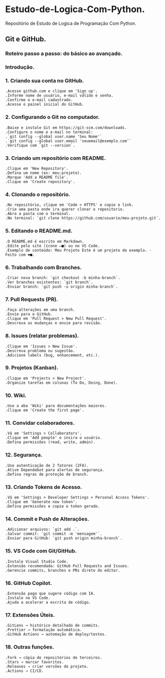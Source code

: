 # Estudo-de-Logica-Com-Python.
Repositório de Estudo de Logica de Programação Com Python.

## Git e GitHub.

### Roteiro passo a passo: do básico ao avançado.

### Introdução.

### 1. Criando sua conta no GitHub.
    .Acesse github.com e clique em 'Sign up'.
    .Informe nome de usuário, e-mail válido e senha.
    .Confirme o e-mail cadastrado.
    .Acesse o painel inicial do GitHub.

### 2. Configurando o Git no computador.
    .Baixe e instale Git em https://git-scm.com/downloads.
    .Configure o nome e e-mail no terminal:
    .`git config --global user.name 'Seu Nome'`
    .`git config --global user.email 'seuemail@exemplo.com'`
    .Verifique com `git --version`.

### 3. Criando um repositório com README.
    .Clique em 'New Repository'.
    .Defina um nome (ex: meu-projeto).
    .Marque 'Add a README file'.
    .Clique em 'Create repository'.

### 4. Clonando o repositório.
    .No repositório, clique em 'Code > HTTPS' e copie o link.
    .Crie uma pasta onde ira querer clonar o repositorio.
    .Abra a pasta com o terminal.
    .No terminal: `git clone https://github.com/usuario/meu-projeto.git`.

### 5. Editando o README.md.
    .O README.md é escrito em Markdown.
    .Edite pelo site (ícone ✏■) ou no VS Code.
    .Exemplo de conteúdo: Meu Projeto Este é um projeto de exemplo. - Feito com ❤■.

### 6. Trabalhando com Branches.
    .Criar nova branch: `git checkout -b minha-branch`.
    .Ver branches existentes: `git branch`.
    .Enviar branch: `git push -u origin minha-branch`.

### 7. Pull Requests (PR).
    .Faça alterações em uma branch.
    .Envie para o GitHub.
    .Clique em 'Pull Request > New Pull Request'.
    .Descreva as mudanças e envie para revisão.

### 8. Issues (relatar problemas).
    .Clique em 'Issues > New Issue'.
    .Descreva problema ou sugestão.
    .Adicione labels (bug, enhancement, etc.).

### 9. Projetos (Kanban).
    .Clique em 'Projects > New Project'.
    .Organize tarefas em colunas (To Do, Doing, Done).

### 10. Wiki.
    .Use a aba 'Wiki' para documentações maiores.
    .Clique em 'Create the first page'.

### 11. Convidar colaboradores.
    .Vá em 'Settings > Collaborators'.
    .Clique em 'Add people' e insira o usuário.
    .Defina permissões (read, write, admin).

### 12. Segurança.
    .Use autenticação de 2 fatores (2FA).
    .Ative Dependabot para alertas de segurança.
    .Defina regras de proteção de branch.

### 13. Criando Tokens de Acesso.
    .Vá em 'Settings > Developer Settings > Personal Access Tokens'.
    .Clique em 'Generate new token'.
    .Defina permissões e copie o token gerado.

### 14. Commit e Push de Alterações.
    .Adicionar arquivos: `git add .`.
    .Salvar commit: `git commit -m 'mensagem'`.
    .Enviar para GitHub: `git push origin minha-branch`.

### 15. VS Code com Git/GitHub.
    .Instale Visual Studio Code.
    .Extensão recomendada: GitHub Pull Requests and Issues.
    .Gerencie commits, branches e PRs direto do editor.

### 16. GitHub Copilot.
    .Extensão paga que sugere código com IA.
    .Instale no VS Code.
    .Ajuda a acelerar a escrita de código.

### 17. Extensões Úteis.
    .GitLens → histórico detalhado de commits.
    .Prettier → formatação automática.
    .GitHub Actions → automação de deploy/testes.

### 18. Outras funções.
    .Fork → cópia de repositórios de terceiros.
    .Stars → marcar favoritos.
    .Releases → criar versões do projeto.
    .Actions → CI/CD.